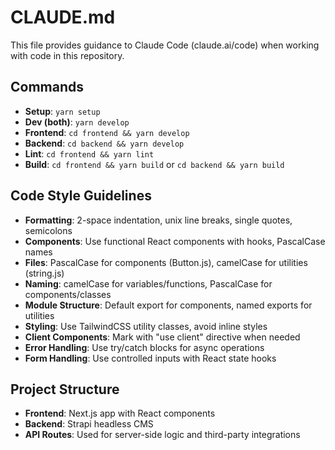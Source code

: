 # CLAUDE.md

This file provides guidance to Claude Code (claude.ai/code) when working with code in this repository.

## Commands
- **Setup**: `yarn setup`
- **Dev (both)**: `yarn develop`
- **Frontend**: `cd frontend && yarn develop`
- **Backend**: `cd backend && yarn develop`
- **Lint**: `cd frontend && yarn lint`
- **Build**: `cd frontend && yarn build` or `cd backend && yarn build`

## Code Style Guidelines
- **Formatting**: 2-space indentation, unix line breaks, single quotes, semicolons
- **Components**: Use functional React components with hooks, PascalCase names
- **Files**: PascalCase for components (Button.js), camelCase for utilities (string.js)
- **Naming**: camelCase for variables/functions, PascalCase for components/classes
- **Module Structure**: Default export for components, named exports for utilities
- **Styling**: Use TailwindCSS utility classes, avoid inline styles
- **Client Components**: Mark with "use client" directive when needed
- **Error Handling**: Use try/catch blocks for async operations
- **Form Handling**: Use controlled inputs with React state hooks

## Project Structure
- **Frontend**: Next.js app with React components
- **Backend**: Strapi headless CMS
- **API Routes**: Used for server-side logic and third-party integrations